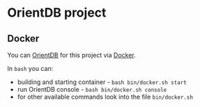 # OrientDB project

## Docker
You can [OrientDB](https://orientdb.com/) for this project via [Docker](https://docs.docker.com/).

In `bash` you can:
* building and starting container - `bash bin/docker.sh start`
* run OrientDB console - `bash bin/docker.sh console`
* for other available commands look into the file `bin/docker.sh`
